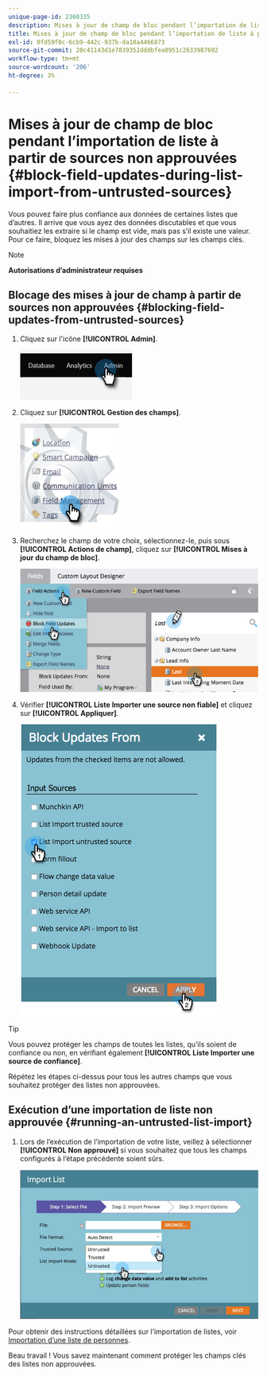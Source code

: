 ```yaml
---
unique-page-id: 2360335
description: Mises à jour de champ de bloc pendant l’importation de liste à partir de sources non approuvées - Documents Marketo - Documentation du produit
title: Mises à jour de champ de bloc pendant l’importation de liste à partir de sources non approuvées
exl-id: 0fd59f0c-6cb9-442c-937b-da18a4466873
source-git-commit: 20c41143d1e7839352dddbfea0951c2633987692
workflow-type: tm+mt
source-wordcount: '206'
ht-degree: 3%

---
```


# Mises à jour de champ de bloc pendant l’importation de liste à partir de sources non approuvées {#block-field-updates-during-list-import-from-untrusted-sources}

Vous pouvez faire plus confiance aux données de certaines listes que d’autres. Il arrive que vous ayez des données discutables et que vous souhaitiez les extraire si le champ est vide, mais pas s’il existe une valeur. Pour ce faire, bloquez les mises à jour des champs sur les champs clés.

>[!NOTE]
>
>**Autorisations d’administrateur requises**

## Blocage des mises à jour de champ à partir de sources non approuvées {#blocking-field-updates-from-untrusted-sources}

1. Cliquez sur l&#39;icône **[!UICONTROL Admin]**.

   ![](assets/blocking-field-updates-from-untrusted-sources-1.png)

1. Cliquez sur **[!UICONTROL Gestion des champs]**.

   ![](assets/blocking-field-updates-from-untrusted-sources-2.png)

1. Recherchez le champ de votre choix, sélectionnez-le, puis sous **[!UICONTROL Actions de champ]**, cliquez sur **[!UICONTROL Mises à jour du champ de bloc]**.

   ![](assets/blocking-field-updates-from-untrusted-sources-3.png)

1. Vérifier **[!UICONTROL Liste Importer une source non fiable]** et cliquez sur **[!UICONTROL Appliquer]**.

   ![](assets/blocking-field-updates-from-untrusted-sources-4.png)

>[!TIP]
>
>Vous pouvez protéger les champs de toutes les listes, qu’ils soient de confiance ou non, en vérifiant également **[!UICONTROL Liste Importer une source de confiance]**.

Répétez les étapes ci-dessus pour tous les autres champs que vous souhaitez protéger des listes non approuvées.

## Exécution d’une importation de liste non approuvée {#running-an-untrusted-list-import}

1. Lors de l’exécution de l’importation de votre liste, veillez à sélectionner **[!UICONTROL Non approuvé]** si vous souhaitez que tous les champs configurés à l’étape précédente soient sûrs.

   ![](assets/blocking-field-updates-from-untrusted-sources-5.png)

Pour obtenir des instructions détaillées sur l’importation de listes, voir [Importation d’une liste de personnes](/help/marketo/getting-started/quick-wins/import-a-list-of-people.md).

Beau travail ! Vous savez maintenant comment protéger les champs clés des listes non approuvées.
